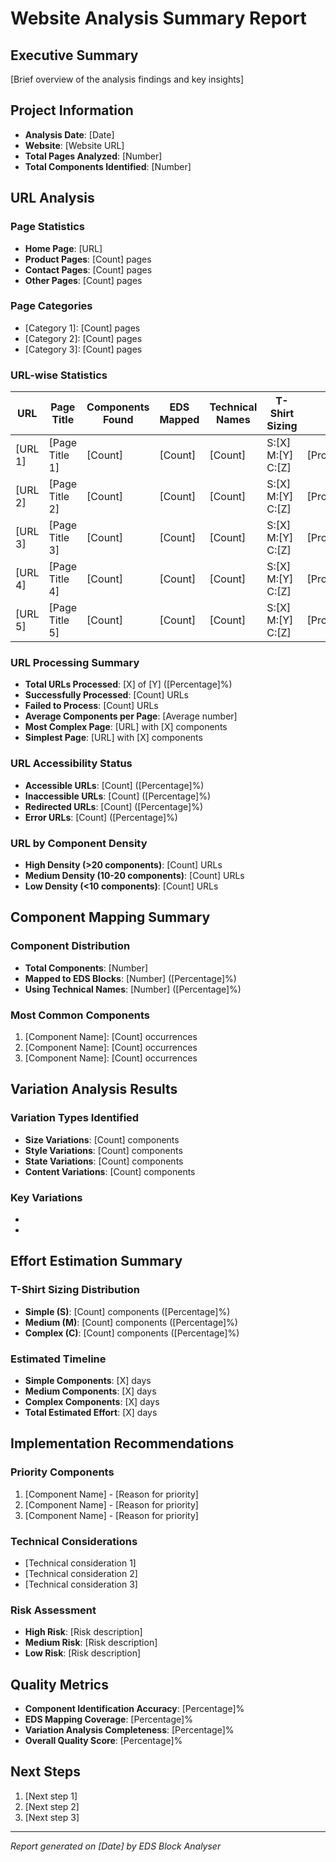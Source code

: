 # Website Analysis Summary Report

## Executive Summary
[Brief overview of the analysis findings and key insights]

## Project Information
- **Analysis Date**: [Date]
- **Website**: [Website URL]
- **Total Pages Analyzed**: [Number]
- **Total Components Identified**: [Number]

## URL Analysis
### Page Statistics
- **Home Page**: [URL]
- **Product Pages**: [Count] pages
- **Contact Pages**: [Count] pages
- **Other Pages**: [Count] pages

### Page Categories
- [Category 1]: [Count] pages
- [Category 2]: [Count] pages
- [Category 3]: [Count] pages

### URL-wise Statistics
| URL | Page Title | Components Found | EDS Mapped | Technical Names | T-Shirt Sizing | Status |
|-----|------------|------------------|------------|-----------------|----------------|--------|
| [URL 1] | [Page Title 1] | [Count] | [Count] | [Count] | S:[X] M:[Y] C:[Z] | [Processed/Error] |
| [URL 2] | [Page Title 2] | [Count] | [Count] | [Count] | S:[X] M:[Y] C:[Z] | [Processed/Error] |
| [URL 3] | [Page Title 3] | [Count] | [Count] | [Count] | S:[X] M:[Y] C:[Z] | [Processed/Error] |
| [URL 4] | [Page Title 4] | [Count] | [Count] | [Count] | S:[X] M:[Y] C:[Z] | [Processed/Error] |
| [URL 5] | [Page Title 5] | [Count] | [Count] | [Count] | S:[X] M:[Y] C:[Z] | [Processed/Error] |

### URL Processing Summary
- **Total URLs Processed**: [X] of [Y] ([Percentage]%)
- **Successfully Processed**: [Count] URLs
- **Failed to Process**: [Count] URLs
- **Average Components per Page**: [Average number]
- **Most Complex Page**: [URL] with [X] components
- **Simplest Page**: [URL] with [X] components

### URL Accessibility Status
- **Accessible URLs**: [Count] ([Percentage]%)
- **Inaccessible URLs**: [Count] ([Percentage]%)
- **Redirected URLs**: [Count] ([Percentage]%)
- **Error URLs**: [Count] ([Percentage]%)

### URL by Component Density
- **High Density (>20 components)**: [Count] URLs
- **Medium Density (10-20 components)**: [Count] URLs
- **Low Density (<10 components)**: [Count] URLs

## Component Mapping Summary
### Component Distribution
- **Total Components**: [Number]
- **Mapped to EDS Blocks**: [Number] ([Percentage]%)
- **Using Technical Names**: [Number] ([Percentage]%)

### Most Common Components
1. [Component Name]: [Count] occurrences
2. [Component Name]: [Count] occurrences
3. [Component Name]: [Count] occurrences

## Variation Analysis Results
### Variation Types Identified
- **Size Variations**: [Count] components
- **Style Variations**: [Count] components
- **State Variations**: [Count] components
- **Content Variations**: [Count] components

### Key Variations
- [Variation Type]: [Description]
- [Variation Type]: [Description]

## Effort Estimation Summary
### T-Shirt Sizing Distribution
- **Simple (S)**: [Count] components ([Percentage]%)
- **Medium (M)**: [Count] components ([Percentage]%)
- **Complex (C)**: [Count] components ([Percentage]%)

### Estimated Timeline
- **Simple Components**: [X] days
- **Medium Components**: [X] days
- **Complex Components**: [X] days
- **Total Estimated Effort**: [X] days

## Implementation Recommendations
### Priority Components
1. [Component Name] - [Reason for priority]
2. [Component Name] - [Reason for priority]
3. [Component Name] - [Reason for priority]

### Technical Considerations
- [Technical consideration 1]
- [Technical consideration 2]
- [Technical consideration 3]

### Risk Assessment
- **High Risk**: [Risk description]
- **Medium Risk**: [Risk description]
- **Low Risk**: [Risk description]

## Quality Metrics
- **Component Identification Accuracy**: [Percentage]%
- **EDS Mapping Coverage**: [Percentage]%
- **Variation Analysis Completeness**: [Percentage]%
- **Overall Quality Score**: [Percentage]%

## Next Steps
1. [Next step 1]
2. [Next step 2]
3. [Next step 3]

---
*Report generated on [Date] by EDS Block Analyser*
